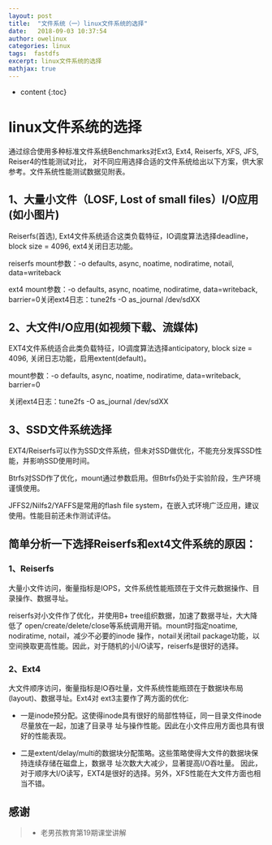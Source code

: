 ```yaml
---
layout: post
title:  "文件系统（一）linux文件系统的选择"
date:   2018-09-03 10:37:54
author: owelinux
categories: linux
tags:  fastdfs  
excerpt: linux文件系统的选择
mathjax: true
---
```


* content
{:toc}


# linux文件系统的选择

通过综合使用多种标准文件系统Benchmarks对Ext3, Ext4, Reiserfs, XFS, JFS, Reiser4的性能测试对比，
对不同应用选择合适的文件系统给出以下方案，供大家参考。文件系统性能测试数据见附表。


## 1、大量小文件（LOSF, Lost of small files）I/O应用(如小图片)
Reiserfs(首选), Ext4文件系统适合这类负载特征，IO调度算法选择deadline，block size = 4096, ext4关闭日志功能。

reiserfs mount参数：-o defaults, async, noatime, nodiratime, notail, data=writeback

ext4 mount参数：-o defaults, async, noatime, nodiratime, data=writeback, barrier=0关闭ext4日志：tune2fs -O as_journal /dev/sdXX 

## 2、大文件I/O应用(如视频下载、流媒体)
EXT4文件系统适合此类负载特征，IO调度算法选择anticipatory, block size = 4096, 关闭日志功能，启用extent(default)。

mount参数：-o defaults, async, noatime, nodiratime, data=writeback, barrier=0

关闭ext4日志：tune2fs -O as_journal /dev/sdXX 

## 3、SSD文件系统选择
EXT4/Reiserfs可以作为SSD文件系统，但未对SSD做优化，不能充分发挥SSD性能，并影响SSD使用时间。

Btrfs对SSD作了优化，mount通过参数启用。但Btrfs仍处于实验阶段，生产环境谨慎使用。

JFFS2/Nilfs2/YAFFS是常用的flash file system，在嵌入式环境广泛应用，建议使用。性能目前还未作测试评估。

## 简单分析一下选择Reiserfs和ext4文件系统的原因：

### 1、Reiserfs　
大量小文件访问，衡量指标是IOPS，文件系统性能瓶颈在于文件元数据操作、目录操作、数据寻址。

reiserfs对小文件作了优化，并使用B+ tree组织数据，加速了数据寻址，大大降低了
open/create/delete/close等系统调用开销。mount时指定noatime, nodiratime, notail，减少不必要的inode
操作，notail关闭tail package功能，以空间换取更高性能。因此，对于随机的小I/O读写，reiserfs是很好的选择。

### 2、Ext4　
大文件顺序访问，衡量指标是IO吞吐量，文件系统性能瓶颈在于数据块布局(layout)、数据寻址。Ext4对
ext3主要作了两方面的优化:　

*  一是inode预分配。这使得inode具有很好的局部性特征，同一目录文件inode尽量放在一起，加速了目录寻
址与操作性能。因此在小文件应用方面也具有很好的性能表现。　

*  二是extent/delay/multi的数据块分配策略。这些策略使得大文件的数据块保持连续存储在磁盘上，数据寻
址次数大大减少，显著提高I/O吞吐量。
因此，对于顺序大I/O读写，EXT4是很好的选择。另外，XFS性能在大文件方面也相当不错。 


## 感谢

> * 老男孩教育第19期课堂讲解
